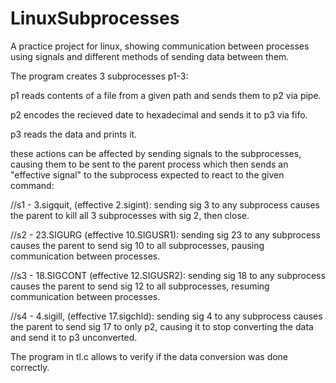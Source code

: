 # LinuxSubprocesses
A practice project for linux, showing communication between processes using signals and different methods of sending data between them.

The program creates 3 subprocesses p1-3: 

p1 reads contents of a file from a given path and sends them to p2 via pipe.

p2 encodes the recieved date to hexadecimal and sends it to p3 via fifo.

p3 reads the data and prints it.

these actions can be affected by sending signals to the subprocesses, causing them to be sent to the parent process which then sends an "effective signal" to the subprocess expected to react to the given command:

//s1 - 3.sigquit, (effective 2.sigint): sending sig 3 to any subprocess causes the parent to kill all 3 subprocesses with sig 2, then close.

//s2 - 23.SIGURG (effective 10.SIGUSR1): sending sig 23 to any subprocess causes the parent to send sig 10 to all subprocesses, pausing communication between processes.

//s3 - 18.SIGCONT (effective 12.SIGUSR2): sending sig 18 to any subprocess causes the parent to send sig 12 to all subprocesses, resuming communication between processes.

//s4 - 4.sigill, (effective 17.sigchld): sending sig 4 to any subprocess causes the parent to send sig 17 to only p2, causing it to stop converting the data and send it to p3 unconverted.

The program in tl.c allows to verify if the data conversion was done correctly.
